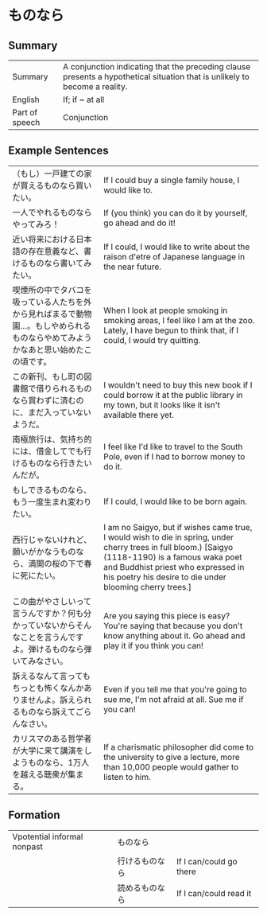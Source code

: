 # ものなら

## Summary

<table><tr>   <td>Summary</td>   <td>A conjunction indicating that the preceding clause presents a hypothetical situation that is unlikely to become a reality.</td></tr><tr>   <td>English</td>   <td>If; if ~ at all</td></tr><tr>   <td>Part of speech</td>   <td>Conjunction</td></tr></table>

## Example Sentences

<table><tr>   <td>（もし）一戸建ての家が買えるものなら買いたい。</td>   <td>If I could buy a single family house, I would like to.</td></tr><tr>   <td>一人でやれるものならやってみろ！</td>   <td>If (you think) you can do it by yourself, go ahead and do it!</td></tr><tr>   <td>近い将来における日本語の存在意義など、書けるものなら書いてみたい。</td>   <td>If I could, I would like to write about the raison d'etre of Japanese language in the near future.</td></tr><tr>   <td>喫煙所の中でタバコを吸っている人たちを外から見ればまるで動物園…。もしやめられるものならやめてみようかなあと思い始めたこの頃です。</td>   <td>When I look at people smoking in smoking areas, I feel like I am at the zoo. Lately, I have begun to think that, if I could, I would try quitting.</td></tr><tr>   <td>この新刊、もし町の図書館で借りられるものなら買わずに済むのに、まだ入っていないようだ。</td>   <td>I wouldn't need to buy this new book if I could borrow it at the public library in my town, but it looks like it isn't available there yet.</td></tr><tr>   <td>南極旅行は、気持ち的には、借金してでも行けるものなら行きたいんだが。</td>   <td>I feel like I'd like to travel to the South Pole, even if I had to borrow money to do it.</td></tr><tr>   <td>もしできるものなら、もう一度生まれ変わりたい。</td>   <td>If I could, I would like to be born again.</td></tr><tr>   <td>西行じゃないけれど、願いがかなうものなら、満開の桜の下で春に死にたい。</td>   <td>I am no Saigyo, but if wishes came true, I would wish to die in spring, under cherry trees in full bloom.) [Saigyo (1118-1190) is a famous waka poet and Buddhist priest who expressed in his poetry his desire to die under blooming cherry trees.]</td></tr><tr>   <td>この曲がやさしいって言うんですか？何も分かっていないからそんなことを言うんですよ。弾けるものなら弾いてみなさい。</td>   <td>Are you saying this piece is easy? You're saying that because you don't know anything about it. Go ahead and play it if you think you can!</td></tr><tr>   <td>訴えるなんて言ってもちっとも怖くなんかありませんよ。訴えられるものなら訴えてごらんなさい。</td>   <td>Even if you tell me that you're going to sue me, I'm not afraid at all. Sue me if you can!</td></tr><tr>   <td>カリスマのある哲学者が大学に来て講演をしようものなら、1万人を越える聴衆が集まる。</td>   <td>If a charismatic philosopher did come to the university to give a lecture, more than 10,000 people would gather to listen to him.</td></tr></table>

## Formation

<table class="table"><tbody><tr class="tr head"><td class="td"><span class="bold">Vpotential informal nonpast</span></td><td class="td"><span class="concept">ものなら</span></td><td class="td"></td></tr><tr class="tr"><td class="td"></td><td class="td"><span>行ける</span><span class="concept">ものなら</span></td><td class="td"><span>If I can/could go there</span></td></tr><tr class="tr"><td class="td"></td><td class="td"><span>読める</span><span class="concept">ものなら</span></td><td class="td"><span>If I can/could read it</span></td></tr></tbody></table>

